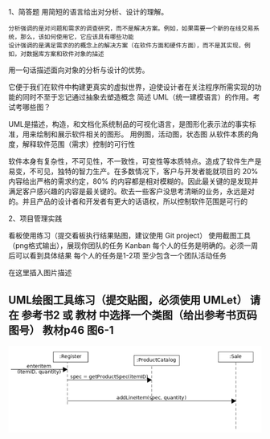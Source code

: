1、简答题
用简短的语言给出对分析、设计的理解。

    分析强调的是对问题和需求的调查研究，而不是解决方案。例如，如果需要一个新的在线交易系统，那么，该如何使用它，它应该具有哪些功能
    设计强调的是满足需求的的概念上的解决方案（在软件方面和硬件方面），而不是其实现，例如，对数据库方案和软件对象的描述

用一句话描述面向对象的分析与设计的优势。

它便于我们在软件中构建更真实的虚拟世界，迫使设计者在关注程序所需实现的功能的同时不至于忘记通过抽象去塑造概念
简述 UML（统一建模语言）的作用。考试考哪些图？

UML是描述，构造，和文档化系统制品的可视化语言，是图形化表示法的事实标准，用来绘制和展示软件相关的图形。
用例图，活动图，状态图
从软件本质的角度，解释软件范围（需求）控制的可行性

软件本身有复杂性，不可见性，不一致性，可变性等本质特点。造成了软件生产是易变，不可见，独特的智力生产。在多数情况下，客户与开发者能就项目的 20% 内容给出严格的需求约定，80% 的内容都是相对模糊的。因此最关键的是发现并满足客户感兴趣的内容是最关键的。砍去一些客户没思考清晰的业务，永远是对的。并且产品的设计者和开发者有更大的话语权，所以控制软件范围是可行的

2、项目管理实践

看板使用练习（提交看板执行结果贴图，建议使用 Git project）
使用截图工具（png格式输出），展现你团队的任务 Kanban
每个人的任务是明确的。必须一周后可以看到具体结果
每个人的任务是1-2项
至少包含一个团队活动任务

在这里插入图片描述

UML绘图工具练习（提交贴图，必须使用 UMLet）
请在 参考书2 或 教材 中选择一个类图（给出参考书页码图号）
教材p46 图6-1
--------------------- 

![](hw2-2.PNG)
